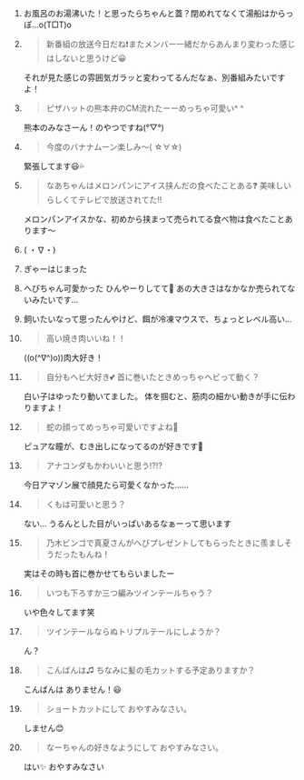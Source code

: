 1. お風呂のお湯沸いた！と思ったらちゃんと蓋？閉めれてなくて湯船はからっぽ…o(T□T)o

2. > 新番組の放送今日だね❗️またメンバー一緒だからあんまり変わった感じはしないと思うけど😀

   それが見た感じの雰囲気ガラッと変わってるんだなぁ、別番組みたいですよ！

3. > ピザハットの熊本弁のCM流れたーーめっちゃ可愛い^ ^

   熊本のみなさーん！のやつですね(°▽°)

4. > 今度のバナナムーン楽しみ～( ☆∀☆)

   緊張してます😃💦

5. > なあちゃんはメロンパンにアイス挟んだの食べたことある❓ 美味しいらしくてテレビで放送されてた‼️

   メロンパンアイスかな、初めから挟まって売られてる食べ物は食べたことあります～

6. ( ・∇・)

7. ぎゃーはじまった

8. へびちゃん可愛かった ひんやーりしてて💓 あの大きさはなかなか売られてないみたいです…

9. 飼いたいなって思ったんやけど、餌が冷凍マウスで、ちょっとレベル高い…

10. > 高い焼き肉いいね！！

    ((o(^∇^)o))肉大好き！

11. > 自分もヘビ大好き💕 首に巻いたときめっちゃヘビって動く？

    白い子はゆったり動いてました。 体を掴むと、筋肉の細かい動きが手に伝わりますよ！

12. > 蛇の顔ってめっちゃ可愛いですよね🐍

    ピュアな瞳が、むき出しになってるのが好きです💓

13. > アナコンダもかわいいと思う!?!?

    今日アマゾン展で顔見たら可愛くなかった……

14. > くもは可愛いと思う？

    ない… うるんとした目がいっぱいあるなぁーって思います

15. > 乃木ビンゴで真夏さんがへびプレゼントしてもらったときに羨ましそうだったもんね！

    実はその時も首に巻かせてもらいましたー

16. > いつも下ろすか三つ編みツインテールちゃう？

    いや色々してます笑

17. > ツインテールならぬトリプルテールにしようか？

    ん？

18. > こんばんは♫ ちなみに髪の毛カットする予定ありますか？

    こんばんは ありません！😃

19. > ショートカットにして おやすみなさい。

    しません😊

20. > なーちゃんの好きなようにして おやすみなさい。

    はい✨ おやすみなさい